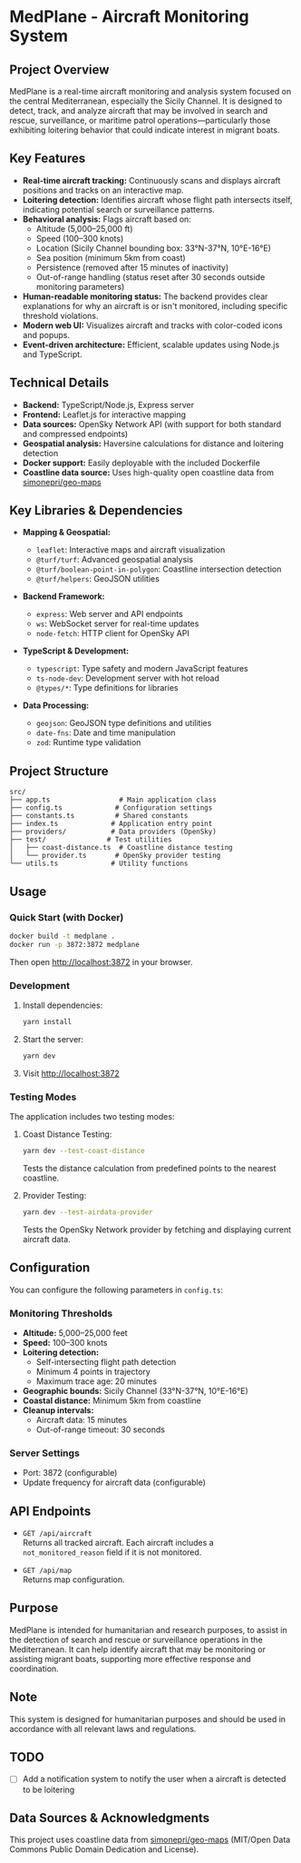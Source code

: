 # MedPlane - Aircraft Monitoring System

## Project Overview
MedPlane is a real-time aircraft monitoring and analysis system focused on the central Mediterranean, especially the Sicily Channel. It is designed to detect, track, and analyze aircraft that may be involved in search and rescue, surveillance, or maritime patrol operations—particularly those exhibiting loitering behavior that could indicate interest in migrant boats.

## Key Features
- **Real-time aircraft tracking:** Continuously scans and displays aircraft positions and tracks on an interactive map.
- **Loitering detection:** Identifies aircraft whose flight path intersects itself, indicating potential search or surveillance patterns.
- **Behavioral analysis:** Flags aircraft based on:
  - Altitude (5,000–25,000 ft)
  - Speed (100–300 knots)
  - Location (Sicily Channel bounding box: 33°N-37°N, 10°E-16°E)
  - Sea position (minimum 5km from coast)
  - Persistence (removed after 15 minutes of inactivity)
  - Out-of-range handling (status reset after 30 seconds outside monitoring parameters)
- **Human-readable monitoring status:** The backend provides clear explanations for why an aircraft is or isn't monitored, including specific threshold violations.
- **Modern web UI:** Visualizes aircraft and tracks with color-coded icons and popups.
- **Event-driven architecture:** Efficient, scalable updates using Node.js and TypeScript.

## Technical Details
- **Backend:** TypeScript/Node.js, Express server
- **Frontend:** Leaflet.js for interactive mapping
- **Data sources:** OpenSky Network API (with support for both standard and compressed endpoints)
- **Geospatial analysis:** Haversine calculations for distance and loitering detection
- **Docker support:** Easily deployable with the included Dockerfile
- **Coastline data source:** Uses high-quality open coastline data from [simonepri/geo-maps](https://github.com/simonepri/geo-maps)

## Key Libraries & Dependencies
- **Mapping & Geospatial:**
  - `leaflet`: Interactive maps and aircraft visualization
  - `@turf/turf`: Advanced geospatial analysis
  - `@turf/boolean-point-in-polygon`: Coastline intersection detection
  - `@turf/helpers`: GeoJSON utilities

- **Backend Framework:**
  - `express`: Web server and API endpoints
  - `ws`: WebSocket server for real-time updates
  - `node-fetch`: HTTP client for OpenSky API

- **TypeScript & Development:**
  - `typescript`: Type safety and modern JavaScript features
  - `ts-node-dev`: Development server with hot reload
  - `@types/*`: Type definitions for libraries

- **Data Processing:**
  - `geojson`: GeoJSON type definitions and utilities
  - `date-fns`: Date and time manipulation
  - `zod`: Runtime type validation

## Project Structure
```
src/
├── app.ts                 # Main application class
├── config.ts             # Configuration settings
├── constants.ts          # Shared constants
├── index.ts             # Application entry point
├── providers/           # Data providers (OpenSky)
├── test/               # Test utilities
│   ├── coast-distance.ts  # Coastline distance testing
│   └── provider.ts       # OpenSky provider testing
└── utils.ts             # Utility functions
```

## Usage

### Quick Start (with Docker)
```sh
docker build -t medplane .
docker run -p 3872:3872 medplane
```
Then open [http://localhost:3872](http://localhost:3872) in your browser.

### Development
1. Install dependencies:
   ```sh
   yarn install
   ```
2. Start the server:
   ```sh
   yarn dev
   ```
3. Visit [http://localhost:3872](http://localhost:3872)

### Testing Modes
The application includes two testing modes:

1. Coast Distance Testing:
   ```sh
   yarn dev --test-coast-distance
   ```
   Tests the distance calculation from predefined points to the nearest coastline.

2. Provider Testing:
   ```sh
   yarn dev --test-airdata-provider
   ```
   Tests the OpenSky Network provider by fetching and displaying current aircraft data.

## Configuration

You can configure the following parameters in `config.ts`:

### Monitoring Thresholds
- **Altitude:** 5,000–25,000 feet
- **Speed:** 100–300 knots
- **Loitering detection:**
  - Self-intersecting flight path detection
  - Minimum 4 points in trajectory
  - Maximum trace age: 20 minutes
- **Geographic bounds:** Sicily Channel (33°N-37°N, 10°E-16°E)
- **Coastal distance:** Minimum 5km from coastline
- **Cleanup intervals:**
  - Aircraft data: 15 minutes
  - Out-of-range timeout: 30 seconds

### Server Settings
- Port: 3872 (configurable)
- Update frequency for aircraft data (configurable)

## API Endpoints

- `GET /api/aircraft`  
  Returns all tracked aircraft. Each aircraft includes a `not_monitored_reason` field if it is not monitored.

- `GET /api/map`  
  Returns map configuration.

## Purpose

MedPlane is intended for humanitarian and research purposes, to assist in the detection of search and rescue or surveillance operations in the Mediterranean. It can help identify aircraft that may be monitoring or assisting migrant boats, supporting more effective response and coordination.

## Note
This system is designed for humanitarian purposes and should be used in accordance with all relevant laws and regulations. 

## TODO
- [ ] Add a notification system to notify the user when a aircraft is detected to be loitering

## Data Sources & Acknowledgments

This project uses coastline data from [simonepri/geo-maps](https://github.com/simonepri/geo-maps) (MIT/Open Data Commons Public Domain Dedication and License).
